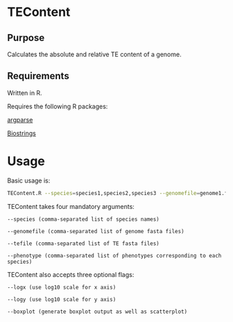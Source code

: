 # TEContent
## Purpose
Calculates the absolute and relative TE content of a genome.
## Requirements
Written in R.

Requires the following R packages:

[argparse](https://cran.r-project.org/web/packages/argparse/index.html)

[Biostrings](https://bioconductor.org/packages/release/bioc/html/Biostrings.html)

# Usage
Basic usage is:
```bash
TEContent.R --species=species1,species2,species3 --genomefile=genome1.fas,genome2.fas,genome3.fas --tefile=TE1.fas,TE2.fas,TE3.fas --phenotype="Present","Present","Absent"
```
TEContent takes four mandatory arguments:

	--species (comma-separated list of species names)

	--genomefile (comma-separated list of genome fasta files)

	--tefile (comma-separated list of TE fasta files)

	--phenotype (comma-separated list of phenotypes corresponding to each species)

TEContent also accepts three optional flags:

	--logx (use log10 scale for x axis)

	--logy (use log10 scale for y axis)

	--boxplot (generate boxplot output as well as scatterplot)

